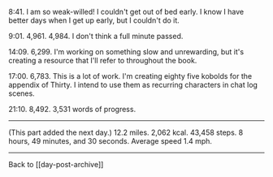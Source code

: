 8:41.  I am so weak-willed!  I couldn't get out of bed early.  I know I have better days when I get up early, but I couldn't do it.

9:01.  4,961.  4,984.  I don't think a full minute passed.

14:09.  6,299.  I'm working on something slow and unrewarding, but it's creating a resource that I'll refer to throughout the book.

17:00.  6,783.  This is a lot of work.  I'm creating eighty five kobolds for the appendix of Thirty.  I intend to use them as recurring characters in chat log scenes.

21:10. 8,492.  3,531 words of progress.

---
(This part added the next day.)  12.2 miles.  2,062 kcal.  43,458 steps.  8 hours, 49 minutes, and 30 seconds.  Average speed 1.4 mph.

---
Back to [[day-post-archive]]